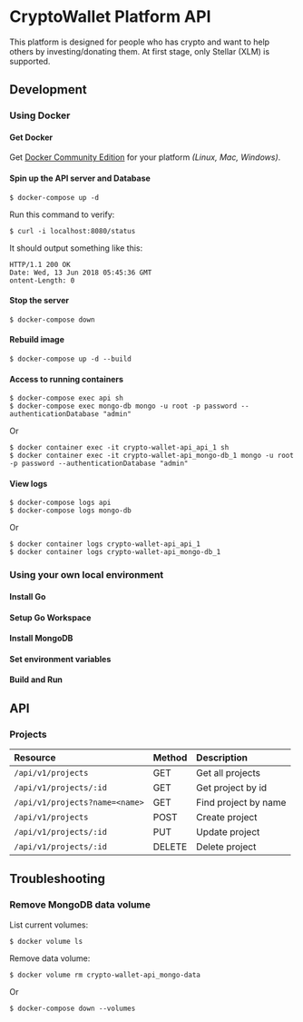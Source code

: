 # CryptoWallet Platform API

This platform is designed for people who has crypto and want to help others by investing/donating them.
At first stage, only Stellar (XLM) is supported.

## Development

### Using Docker

#### Get Docker

Get [Docker Community Edition](https://www.docker.com/community-edition) for your platform *(Linux, Mac, Windows)*.

#### Spin up the API server and Database

```
$ docker-compose up -d
```

Run this command to verify:

```
$ curl -i localhost:8080/status
```

It should output something like this:

```
HTTP/1.1 200 OK
Date: Wed, 13 Jun 2018 05:45:36 GMT
ontent-Length: 0
```

#### Stop the server

```
$ docker-compose down
```

#### Rebuild image

```
$ docker-compose up -d --build
```

#### Access to running containers

```
$ docker-compose exec api sh
$ docker-compose exec mongo-db mongo -u root -p password --authenticationDatabase "admin"
```

Or

```
$ docker container exec -it crypto-wallet-api_api_1 sh
$ docker container exec -it crypto-wallet-api_mongo-db_1 mongo -u root -p password --authenticationDatabase "admin"
```

#### View logs

```
$ docker-compose logs api
$ docker-compose logs mongo-db
```

Or

```
$ docker container logs crypto-wallet-api_api_1
$ docker container logs crypto-wallet-api_mongo-db_1
```

### Using your own local environment

#### Install Go

#### Setup Go Workspace

#### Install MongoDB

#### Set environment variables

#### Build and Run

## API

### Projects

| Resource                      | Method | Description                       |
|:------------------------------|:-------|:----------------------------------|
| `/api/v1/projects`            | GET    | Get all projects                  |
| `/api/v1/projects/:id`        | GET    | Get project by id                 |
| `/api/v1/projects?name=<name>`| GET    | Find project by name              |
| `/api/v1/projects`            | POST   | Create project                    |
| `/api/v1/projects/:id`        | PUT    | Update project                    |
| `/api/v1/projects/:id`        | DELETE | Delete project                    |

## Troubleshooting

### Remove MongoDB data volume

List current volumes:

```
$ docker volume ls
```

Remove data volume:

```
$ docker volume rm crypto-wallet-api_mongo-data
```

Or

```
$ docker-compose down --volumes
```
